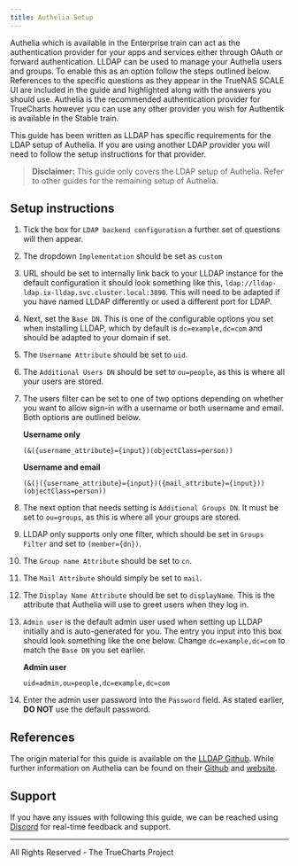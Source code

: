 ```yaml
---
title: Authelia Setup
---
```


Authelia which is available in the Enterprise train can act as the authentication provider for your apps and services either through OAuth or forward authentication. LLDAP can be used to manage your Authelia users and groups. To enable this as an option follow the steps outlined below. References to the specific questions as they appear in the TrueNAS SCALE UI are included in the guide and highlighted along with the answers you should use. Authelia is the recommended authentication provider for TrueCharts however you can use any other provider you wish for Authentik is available in the Stable train.

This guide has been written as LLDAP has specific requirements for the LDAP setup of Authelia. If you are using another LDAP provider you will need to follow the setup instructions for that provider.

> **Disclaimer:** This guide only covers the LDAP setup of Authelia. Refer to other guides for the remaining setup of Authelia.

## Setup instructions

1. Tick the box for `LDAP backend configuration` a further set of questions will then appear.
2. The dropdown `Implementation` should be set as `custom`
3. URL should be set to internally link back to your LLDAP instance for the default configuration it should look something like this, `ldap://lldap-ldap.ix-lldap.svc.cluster.local:3890`. This will need to be adapted if you have named LLDAP differently or used a different port for LDAP.
4. Next, set the `Base DN`. This is one of the configurable options you set when installing LLDAP, which by default is `dc=example,dc=com` and should be adapted to your domain if set.
5. The `Username Attribute` should be set to `uid`.
6. The `Additional Users DN` should be set to `ou=people`, as this is where all your users are stored.
7. The users filter can be set to one of two options depending on whether you want to allow sign-in with a username or both username and email. Both options are outlined below.

   **Username only**

   ```
   (&({username_attribute}={input})(objectClass=person))
   ```

   **Username and email**

   ```
   (&(|({username_attribute}={input})({mail_attribute}={input}))(objectClass=person))
   ```

8. The next option that needs setting is `Additional Groups DN`. It must be set to `ou=groups`, as this is where all your groups are stored.
9. LLDAP only supports only one filter, which should be set in `Groups Filter` and set to `(member={dn})`.
10. The `Group name Attribute` should be set to `cn`.
11. The `Mail Attribute` should simply be set to `mail`.
12. The `Display Name Attribute` should be set to `displayName`. This is the attribute that Authelia will use to greet users when they log in.
13. `Admin user` is the default admin user used when setting up LLDAP initially and is auto-generated for you. The entry you input into this box should look something like the one below. Change `dc=example,dc=com` to match the `Base DN` you set earlier.

    **Admin user**

    ```
    uid=admin,ou=people,dc=example,dc=com
    ```

14. Enter the admin user password into the `Password` field. As stated earlier, **DO NOT** use the default password.

## References

The origin material for this guide is available on the [LLDAP Github](https://github.com/lldap/lldap). While further information on Authelia can be found on their [Github](https://github.com/authelia/authelia) and [website](https://www.authelia.com/).

## Support

If you have any issues with following this guide, we can be reached using [Discord](https://discord.gg/tVsPTHWTtr) for real-time feedback and support.

---

All Rights Reserved - The TrueCharts Project
